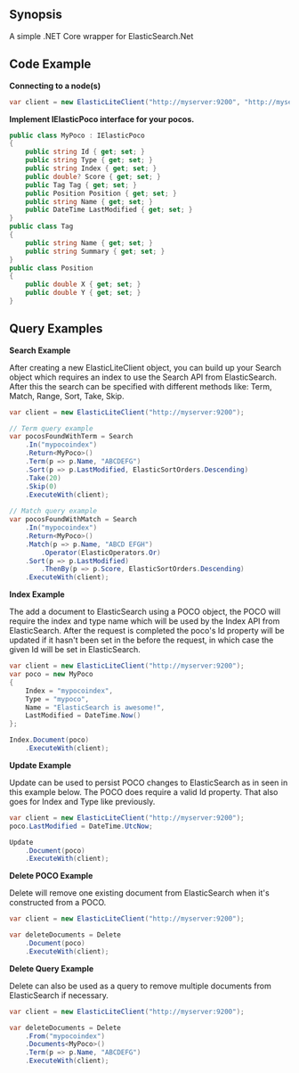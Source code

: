 ## Synopsis

A simple .NET Core wrapper for ElasticSearch.Net

## Code Example

**Connecting to a node(s)**

```csharp
var client = new ElasticLiteClient("http://myserver:9200", "http://myserver:9201");
```

**Implement IElasticPoco interface for your pocos.**

```csharp
public class MyPoco : IElasticPoco
{
    public string Id { get; set; }
    public string Type { get; set; }
    public string Index { get; set; }
    public double? Score { get; set; }
    public Tag Tag { get; set; }
    public Position Position { get; set; }
    public string Name { get; set; }
    public DateTime LastModified { get; set; }
}
public class Tag
{
    public string Name { get; set; }
    public string Summary { get; set; }
}
public class Position
{
    public double X { get; set; }
    public double Y { get; set; }
}
```

## Query Examples

**Search Example**

After creating a new ElasticLiteClient object, you can build up your Search object which requires an index to use the Search API from ElasticSearch. After this the search can be specified with different methods like: Term, Match, Range, Sort, Take, Skip.

```csharp
var client = new ElasticLiteClient("http://myserver:9200");

// Term query example
var pocosFoundWithTerm = Search
    .In("mypocoindex")
    .Return<MyPoco>()
    .Term(p => p.Name, "ABCDEFG")
    .Sort(p => p.LastModified, ElasticSortOrders.Descending)
    .Take(20)
    .Skip(0)
    .ExecuteWith(client);
    
// Match query example
var pocosFoundWithMatch = Search
    .In("mypocoindex")
    .Return<MyPoco>()
    .Match(p => p.Name, "ABCD EFGH")
    	.Operator(ElasticOperators.Or)
    .Sort(p => p.LastModified)
    	.ThenBy(p => p.Score, ElasticSortOrders.Descending)
    .ExecuteWith(client);
```

**Index Example**

The add a document to ElasticSearch using a POCO object, the POCO will require the index and type name which will be used by the Index API from ElasticSearch. After the request is completed the poco's Id property will be updated if it hasn't been set in the before the request, in which case the given Id will be set in ElasticSearch.

```csharp
var client = new ElasticLiteClient("http://myserver:9200");
var poco = new MyPoco 
{ 
    Index = "mypocoindex", 
    Type = "mypoco", 
    Name = "ElasticSearch is awesome!",
	LastModified = DateTime.Now()
};

Index.Document(poco)
    .ExecuteWith(client);
```

**Update Example**

Update can be used to persist POCO changes to ElasticSearch as in seen in this example below. The POCO does require a valid Id property. That also goes for Index and Type like previously.

```csharp
var client = new ElasticLiteClient("http://myserver:9200");
poco.LastModified = DateTime.UtcNow;

Update
    .Document(poco)
    .ExecuteWith(client);
```

**Delete POCO Example**

Delete will remove one existing document from ElasticSearch when it's constructed from a POCO.

```csharp
var client = new ElasticLiteClient("http://myserver:9200");

var deleteDocuments = Delete
    .Document(poco)
    .ExecuteWith(client);
```

**Delete Query Example**

Delete can also be used as a query to remove multiple documents from ElasticSearch if necessary.

```csharp
var client = new ElasticLiteClient("http://myserver:9200");

var deleteDocuments = Delete
    .From("mypocoindex")
    .Documents<MyPoco>()
    .Term(p => p.Name, "ABCDEFG")
    .ExecuteWith(client);
```
